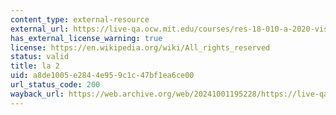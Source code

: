 ```yaml
---
content_type: external-resource
external_url: https://live-qa.ocw.mit.edu/courses/res-18-010-a-2020-vision-of-linear-algebra-spring-2020/video_galleries/videos/
has_external_license_warning: true
license: https://en.wikipedia.org/wiki/All_rights_reserved
status: valid
title: la 2
uid: a8de1005-e284-4e95-9c1c-47bf1ea6ce00
url_status_code: 200
wayback_url: https://web.archive.org/web/20241001195228/https://live-qa.ocw.mit.edu/courses/res-18-010-a-2020-vision-of-linear-algebra-spring-2020/video_galleries/videos/
---
```

